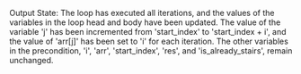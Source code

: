Output State: The loop has executed all iterations, and the values of the variables in the loop head and body have been updated. The value of the variable 'j' has been incremented from 'start_index' to 'start_index + i', and the value of 'arr[j]' has been set to 'i' for each iteration. The other variables in the precondition, 'i', 'arr', 'start_index', 'res', and 'is_already_stairs', remain unchanged.